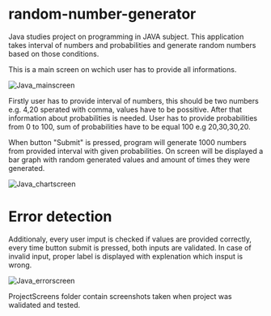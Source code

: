 # random-number-generator
Java studies project on programming in JAVA subject. This application takes interval of numbers and probabilities and generate random numbers based on those conditions. 

This is a main screen on wchich user has to provide all informations. 

  ![Java_mainscreen](https://user-images.githubusercontent.com/44081987/152648691-af77522e-fd83-4f5b-9a6d-e0933af2db88.png)

Firstly user has to provide interval of numbers, this should be two numbers e.g. 4,20 sperated with comma, values have to be possitive.
After that information about probabilities is needed. User has to provide probabilities from 0 to 100, sum of probabilities have to be equal 100 e.g 20,30,30,20. 


When button "Submit" is pressed, program will generate 1000 numbers from provided interval with given probabilities.
On screen will be displayed a bar graph with random generated values and amount of times they were generated. 
 
![Java_chartscreen](https://user-images.githubusercontent.com/44081987/152648928-f0486d40-be0c-47d5-852f-a6f8d5e30066.png)

# Error detection

Additionaly, every user imput is checked if values are provided correctly, every time button submit is pressed, both inputs are validated.
In case of invalid input, proper label is displayed with explenation which insput is wrong. 


![Java_errorscreen](https://user-images.githubusercontent.com/44081987/152648944-64e77fe6-1af4-4218-863e-a0e8d81e4873.png)



ProjectScreens folder contain screenshots taken when project was walidated and tested. 

